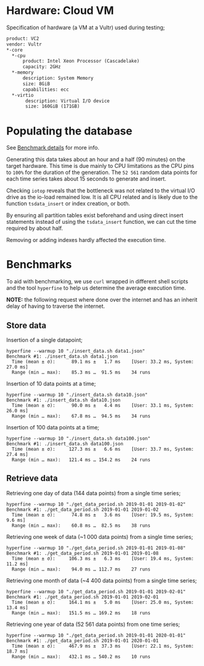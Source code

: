 # Hardware: Cloud VM

Specification of hardware (a VM at a Vultr) used during testing;

```txt
product: VC2
vendor: Vultr
*-core
  *-cpu
      product: Intel Xeon Processor (Cascadelake)
      capacity: 2GHz
  *-memory
      description: System Memory
      size: 8GiB
      capabilities: ecc
  *-virtio
       description: Virtual I/O device
       size: 160GiB (171GB)
```


# Populating the database

See [Benchmark details](https://github.com/self-host/self-host/blob/main/docs/benchmark_generating.md) for more info.

Generating this data takes about an hour and a half (90 minutes) on the target hardware. This time is due mainly to CPU limitations as the CPU pins to `100%` for the duration of the generation. The `52 561` random data points for each time series takes about 15 seconds to generate and insert.

Checking `iotop` reveals that the bottleneck was not related to the virtual I/O drive as the io-load remained low. It is all CPU related and is likely due to the function `tsdata_insert` or index creation, or both.

By ensuring all partition tables exist beforehand and using direct insert statements instead of using the `tsdata_insert` function, we can cut the time required by about half.

Removing or adding indexes hardly affected the execution time.


# Benchmarks

To aid with benchmarking, we use `curl` wrapped in different shell scripts and the tool `hyperfine` to help us determine the average execution time.

**NOTE:** the following request where done over the internet and has an inherit delay of having to traverse the internet.


## Store data

Insertion of a single datapoint;

```
hyperfine --warmup 10 "./insert_data.sh data1.json"
Benchmark #1: ./insert_data.sh data1.json
  Time (mean ± σ):      89.1 ms ±   1.7 ms    [User: 33.2 ms, System: 27.0 ms]
  Range (min … max):    85.3 ms …  91.5 ms    34 runs
```

Insertion of 10 data points at a time;

```
hyperfine --warmup 10 "./insert_data.sh data10.json"
Benchmark #1: ./insert_data.sh data10.json
  Time (mean ± σ):      90.0 ms ±   4.4 ms    [User: 33.1 ms, System: 26.0 ms]
  Range (min … max):    67.8 ms …  94.5 ms    34 runs
```

Insertion of 100 data points at a time;

```
hyperfine --warmup 10 "./insert_data.sh data100.json"
Benchmark #1: ./insert_data.sh data100.json
  Time (mean ± σ):     127.3 ms ±   6.6 ms    [User: 33.7 ms, System: 27.4 ms]
  Range (min … max):   121.4 ms … 154.2 ms    24 runs
```


## Retrieve data

Retrieving one day of data (144 data points) from a single time series;

```
hyperfine --warmup 10 "./get_data_period.sh 2019-01-01 2019-01-02"
Benchmark #1: ./get_data_period.sh 2019-01-01 2019-01-02
  Time (mean ± σ):      74.8 ms ±   3.6 ms    [User: 19.5 ms, System: 9.6 ms]
  Range (min … max):    60.8 ms …  82.5 ms    38 runs
```

Retrieving one week of data (~1 000 data points) from a single time series;

```
hyperfine --warmup 10 "./get_data_period.sh 2019-01-01 2019-01-08"
Benchmark #1: ./get_data_period.sh 2019-01-01 2019-01-08
  Time (mean ± σ):     106.3 ms ±   6.3 ms    [User: 19.4 ms, System: 11.2 ms]
  Range (min … max):    94.0 ms … 112.7 ms    27 runs
```

Retrieving one month of data (~4 400 data points) from a single time series;

```
hyperfine --warmup 10 "./get_data_period.sh 2019-01-01 2019-02-01"
Benchmark #1: ./get_data_period.sh 2019-01-01 2019-02-01
  Time (mean ± σ):     164.1 ms ±   5.0 ms    [User: 25.0 ms, System: 13.4 ms]
  Range (min … max):   151.5 ms … 169.2 ms    18 runs
```

Retrieving one year of data (52 561 data points) from one time series;

```
hyperfine --warmup 10 "./get_data_period.sh 2019-01-01 2020-01-01"
Benchmark #1: ./get_data_period.sh 2019-01-01 2020-01-01
  Time (mean ± σ):     467.9 ms ±  37.3 ms    [User: 22.1 ms, System: 18.7 ms]
  Range (min … max):   432.1 ms … 540.2 ms    10 runs
```